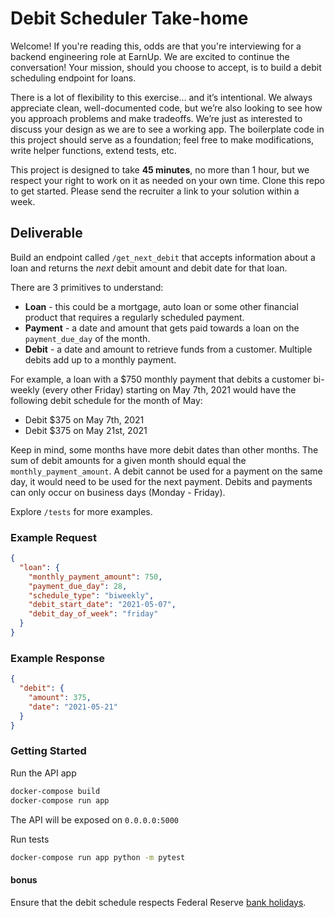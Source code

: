 # Debit Scheduler Take-home

Welcome! If you're reading this, odds are that you're interviewing for a backend engineering role at EarnUp. We are excited to
continue the conversation! Your mission, should you choose to accept, is to build a debit scheduling endpoint for loans.

There is a lot of flexibility to this exercise... and it’s intentional. We always appreciate clean, well-documented code, but we’re
also looking to see how you approach problems and make tradeoffs. We’re just as interested to discuss your design as we are to see a
working app. The boilerplate code in this project should serve as a foundation; feel free to make modifications, write helper
functions, extend tests, etc.

This project is designed to take **45 minutes**, no more than 1 hour, but we respect your right to work on it as needed on your own
time. Clone this repo to get started. Please send the recruiter a link to your solution within a week.

## Deliverable

Build an endpoint called `/get_next_debit` that accepts information about a loan and returns the *next* debit amount and debit date
for that loan.

There are 3 primitives to understand:

- **Loan** - this could be a mortgage, auto loan or some other financial product that requires a regularly scheduled payment.
- **Payment** - a date and amount that gets paid towards a loan on the `payment_due_day` of the month.
- **Debit** - a date and amount to retrieve funds from a customer. Multiple debits add up to a monthly payment.

For example, a loan with a $750 monthly payment that debits a customer bi-weekly (every other Friday) starting on May 7th, 2021
would have the following debit schedule for the month of May:

- Debit $375 on May 7th, 2021
- Debit $375 on May 21st, 2021

Keep in mind, some months have more debit dates than other months. The sum of debit amounts for a given month should equal
the `monthly_payment_amount`. A debit cannot be used for a payment on the same day, it would need to be used for the next payment.
Debits and payments can only occur on business days (Monday - Friday).

Explore `/tests` for more examples.

### Example Request

```json
{
  "loan": {
    "monthly_payment_amount": 750,
    "payment_due_day": 28,
    "schedule_type": "biweekly",
    "debit_start_date": "2021-05-07",
    "debit_day_of_week": "friday"
  }
}
```

### Example Response

```json
{
  "debit": {
    "amount": 375,
    "date": "2021-05-21"
  }
}
```

### Getting Started

Run the API app

```bash
docker-compose build
docker-compose run app
```

The API will be exposed on `0.0.0.0:5000`

Run tests

```bash
docker-compose run app python -m pytest
```

#### bonus

Ensure that the debit schedule respects Federal Reserve [bank holidays](https://www.federalreserve.gov/aboutthefed/k8.htm).
